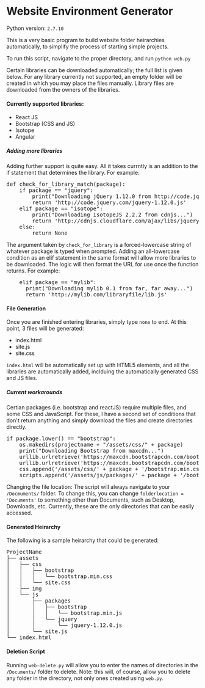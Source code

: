 # Website Environment Generator
Python version: <code>2.7.10</code>

This is a very basic program to build website folder heirarchies automatically, to simplify the process of starting simple projects.

To run this script, navigate to the proper directory, and run <code>python web.py</code>

Certain libraries can be downloaded automatically; the full list is given below. For any library currently not supported,
an empty folder will be created in which you may place the files manually. Library files are downloaded from the owners of the libraries.

#### Currently supported libraries:
- React JS
- Bootstrap (CSS and JS)
- Isotope
- Angular

##### Adding more libraries
Adding further support is quite easy. All it takes currntly is an addition to the if statement that determines the library.
For example:
<pre>
def check_for_library_match(package):
    if package == "jquery":
        print("Downloading jQuery 1.12.0 from http://code.jquery.com/jquery-1.12.0.js...")
        return 'http://code.jquery.com/jquery-1.12.0.js'
    elif package == "isotope":
        print("Downloading isotopeJS 2.2.2 from cdnjs...")
        return 'http://cdnjs.cloudflare.com/ajax/libs/jquery.isotope/2.2.2/isotope.pkgd.min.js'
    else:
        return None
</pre>
The argument taken by <code>check_for_library</code> is a forced-lowercase string of whatever package is typed when prompted. Adding an all-lowercase condition as
an elif statement in the same format will allow more libraries to be downloaded. The logic will then format the URL for use once the
function returns.
For example:
<pre>
    elif package == "mylib":
      print("Downloading mylib 0.1 from far, far away...")
      return 'http://mylib.com/libraryfile/lib.js'
</pre>

#### File Generation
Once you are finished entering libraries, simply type <code>none</code> to end. At this point, 3 files will be generated:
- index.html
- site.js
- site.css

<code>index.html</code> will be automatically set up with HTML5 elements, and all the libraries are automatically added, inclduing
the automatically generated CSS and JS files.

##### Current workarounds
Certian packages (i.e. bootstrap and reactJS) require multiple files, and some CSS and JavaScript. For these, I have a second set of conditions that don't return anything and simply download the files and create directories directly.
<pre>
if package.lower() == "bootstrap":
    os.makedirs(projectname + "/assets/css/" + package)
    print("Downloading Bootstrap from maxcdn...")
    urllib.urlretrieve('https://maxcdn.bootstrapcdn.com/bootstrap/3.3.6/css/bootstrap.min.css', projectname + '/assets/css/' + package + '/bootstrap.min.css')
    urllib.urlretrieve('https://maxcdn.bootstrapcdn.com/bootstrap/3.3.6/js/bootstrap.min.js', projectname + '/assets/js/packages/' + package + '/bootstrap.min.js')
    css.append('/assets/css/' + package + '/bootstrap.min.css')
    scripts.append('/assets/js/packages/' + package + '/bootstrap.min.js')
</pre>

Changing the file location: The script will always navigate to your <code>/Docmuments/</code> folder. To change this, you can change
<code>folderlocation = 'Documents'</code> to something other than Documents, such as Desktop, Downloads, etc. Currently, these are the only directories that can be easily accessed.

#### Generated Heirarchy
The following is a sample heirarchy that could be generated:
<pre>
ProjectName
├── assets
│   ├── css
│   │   ├── bootstrap
│   │   │   └── bootstrap.min.css
│   │   └── site.css
│   ├── img
│   └── js
│       ├── packages
│       │   ├── bootstrap
│       │   │   └── bootstrap.min.js
│       │   └── jquery
│       │       └── jquery-1.12.0.js
│       └── site.js
└── index.html
</pre>

#### Deletion Script
Running <code>web-delete.py</code> will allow you to enter the names of directories in the <code>/Documents/</code> folder to delete. Note: this will, of course, allow you to delete any folder in the directory, not only ones created using <code>web.py</code>.  
